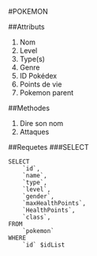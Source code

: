 #POKEMON

##Attributs
1. Nom
2. Level
3. Type(s)
4. Genre
5. ID Pokédex
6. Points de vie
7. Pokemon parent

##Methodes
1. Dire son nom
2. Attaques

##Requetes
###SELECT
```
SELECT
	`id`,
	`name`,
	`type`,
	`level`,
	`gender`,
	`maxHealthPoints`,
	`HealthPoints`,
	`class`,
FROM
	`pokemon`
WHERE
	`id` $idList
```